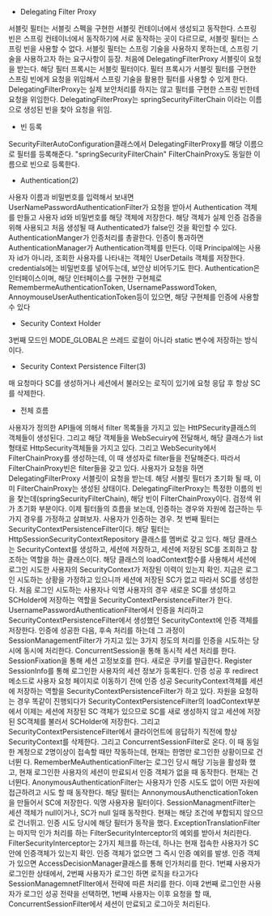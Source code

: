 - Delegating Filter Proxy

서블릿 필터는 서블릿 스펙을 구현한 서블릿 컨테이너에서 생성되고 동작한다. 스프링 빈은 스프링 컨테이너에서 동작하기에 서로 동작하는 곳이
 다르므로, 서블릿 필터는 스프링 빈을 사용할 수 없다.
서블릿 필터는 스프링 기술을 사용하지 못하는데, 스프링 기술을 사용하고자 하는 요구사항이 등장.
처음에 DelegatingFilterProxy 서블릿이 요청을 받는다. 해당 필터 프록시는 서블릿 필터이다.
필터 프록시가 서블릿 필터를 구현한 스프링 빈에게 요청을 위임해서 스프링 기술을 활용한 필터를 사용할 수 있게 한다.
DelegatingFilterProxy는 실제 보안처리를 하지는 않고 필터를 구현한 스프링 빈한테 요청을 위임한다.
DelegatingFilterProxy는 springSecurityFilterChain 이라는 이름으로 생성된 빈을 찾아 요청을 위임.

- 빈 등록

SecurityFilterAutoConfiguration클래스에서 DelegatingFilterProxy를 해당 이름으로 필터를 등록해준다.
"springSecurityFilterChain" 
FilterChainProxy도 동일한 이름으로 빈으로 등록한다.

- Authentication(2)

사용자 이름과 비밀번호를 입력해서 보내면 UserNamePasswordAuthenticationFilter가 요청을 받아서 Authentication 객체를 만들고 
사용자 id와 비밀번호를 해당 객체에 저장한다. 
해당 객체가 실제 인증 검증을 위해 사용되고 처음 생성될 때 Authenticated가 false인 것을 확인할 수 있다.
AuthenticationManger가 인증처리를 총괄한다. 인증이 통과하면 AuthenticationManager가 Authentication객체를 만든다.
이때 Principal에는 사용자 id가 아니라, 조회한 사용자를 나타내는 객체인 UserDetails 객체를 저장한다.
credentials에는 비밀번호를 넣어두는데, 보안상 비어두기도 한다.
Authentication은 인터페이스이며, 해당 인터페이스를 구현한 구현체로 RemembermeAuthenticationToken, 
UsernamePasswordToken, AnnoymouseUserAuthenticationToken등이 있으면, 해당 구현체를 인증에 사용할 수 있다

- Security Context Holder

3번째 모드인 MODE_GLOBAL은 쓰레드 로컬이 아니라 static 변수에 저장하는 방식이다.

- Security Context Persistence Filter(3)

매 요청마다 SC를 생성하거나 세션에서 불러오는 로직이 있기에 요청 응답 후 항상 SC를 삭제한다.

- 전체 흐름

사용자가 정의한 API들에 의해서 filter 목록들을 가지고 있는 HttPSecurity클래스의 객체들이 생성된다.
그리고 해당 객체들을 WebSecuiry에 전달해서, 해당 클래스가 list형태로 HttpSecurity객체들을 가지고 있다.
그리고 WebSecurity에서 FilterChainProxy를 생성하는데, 이 때 생성자로 filter들을 전달해준다.
따라서 FilterChainProxy빈은 filter들을 갖고 있다.
사용자가 요청을 하면 DelegatingFilterProxy 서블릿이 요청을 받는데.
해당 서블릿 필터가 초기화 될 때, 이미 FilterChainProxy는 생성된 상태이다.
DelegatingFilterProxy는 특정한 이름의 빈을 찾는데(springSecurityFilterChain), 해당 빈이 FilterChainProxy이다.
검정색 위가 초기화 부분이다.
이제 필터들의 흐름을 보는데, 인증하는 경우와 자원에 접근하는 두 가지 경우를 가정하고 살펴보자.
사용자가 인증하는 경우.
첫 번째 필터는 SecurityContextPersistenceFilter이다. 해당 필터는 HttpSessionSecurityContextRepository 클래스를 멤버로 갖고 있다.
해당 클래스는 SecurityContext를 생성하고, 세션에 저장하고, 세션에 저장된 SC를 조회하고 참조하는 역할을 하는 클래스이다.
해당 클래스의 loadContext함수를 사용해서 세션에 로그인 시도한 사용자의 SecurityContext가 저장된 이력이 있는지 확인.
지금은 로그인 시도하는 상황을 가정하고 있으니까 세션에 저장된 SC가 없고 따라서 SC를 생성한다.
처음 로그인 시도하는 사용자나 익명 사용자의 경우 새로운 SC를 생성하고 SCHolder에 저장하는 역할을 SecurityContextPersistenceFilter가 한다.
UsernamePasswordAuthenticationFilter에서 인증을 처리하고 SecurityContextPersistenceFilter에서 생성했던 SecurityContext에 인증 객체를 저장한다.
인증에 성공한 다음, 후속 처리를 하는데 그 과정이 SessionManagementFilter가 가지고 있는 3가지 정도의 처리를 인증을 시도하는 당시에
 동시에 처리한다.
ConcurrentSession을 통해 동시적 세션 처리를 한다.
SessionFixation을 통해 세션 고정보호를 한다. 새로운 쿠키를 발급한다.
Register SessionInfo를 통해 로그인한 사용자의 세션 정보가 등록된다.
인증 성공 후 redirect 메소드로 사용자 요청 페이지로 이동하기 전에 인증 성공 SecurityContext객체를 세션에 저장하는 역할을
 SecurityContextPersistenceFilter가 하고 있다.
자원을 요청하는 경우 똑같이 진행되다가 SecurityContextPersistenceFilter의 loadContext부분에서 이제는 세션에 저장된 SC 객체가 있으므로 SC를 새로 생성하지 않고 세션에 저장된 SC객체를 불러서 SCHolder에 저장한다.
그리고 SecurityContextPersistenceFilter에서 클라이언트에 응답하기 직전에 항상 SecurityContext를 삭제한다.
그리고 ConcurrentSessionFilter로 온다. 이 때 동일한 계정으로 2명이상이 접속할 때만 작동하는데, 현재는 한명만 로그인한 상황이므로 건너뛴 다.
RememberMeAuthenticationFilter는 로그인 당시 해당 기능을 활성화 했고, 현재 로그인한 사용자의 세션이 만료되서 인증 객체가 없을 때 동작한다. 
현재는 건너뛴다.
AnonymousAuthenticationFilter는 사용자가 인증 시도도 없이 어떤 자원에 접근하려고 시도 할 때 동작한다.
해당 필터는 AnnonymousAuthencticationToken을 만들어서 SC에 저장한다.
익명 사용자용 필터이다.
SessionManagmentFilter는 세션 객체가 null이거나, SC가 null 일때 동작한다. 현재는 해당 조건에 부합되지 않으므로 건너뛰고.
인증 시도 당시에 해당 필터가 동작을 했다.
ExceptionTranslationFilter는 마지막 인가 처리를 하는 FilterSecurityInterceptor의 예외를 받아서 처리한다.
FilterSecurityInterceptor는 2가지 체크를 하는데, 하나는 현재 접속한 사용자가 SC안에 인증객체가 있는지 확인.
인증 객체가 없으면 그 즉시 인증 예외를 발생.
인증 객체가 있으면 AccessDecisionManager클래스를 통해 인가처리를 한다.
1번쨰 사용자가 로그인한 상태에서, 2번째 사용자가 로그인 하면 로직을 타고가다 SessionManagemnetFIlter에서 전략에 따른 처리를 한다.
이때 2번째 로그인한 사용자가 로그인 성공 전략을 선택하면, 1번째 사용자는 이후 요청을 할 때, ConcurrentSessionFilter에서 세션이 만료되고 
로그아웃 처리된다.
